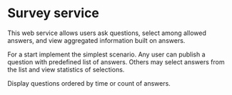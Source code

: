 # Survey service

This web service allows users ask questions, select among allowed answers, 
and view aggregated information built on answers.

For a start implement the simplest scenario.
Any user can publish a question with predefined list of answers.
Others may select answers from the list and view statistics of selections.

Display questions ordered by time or count of answers.
